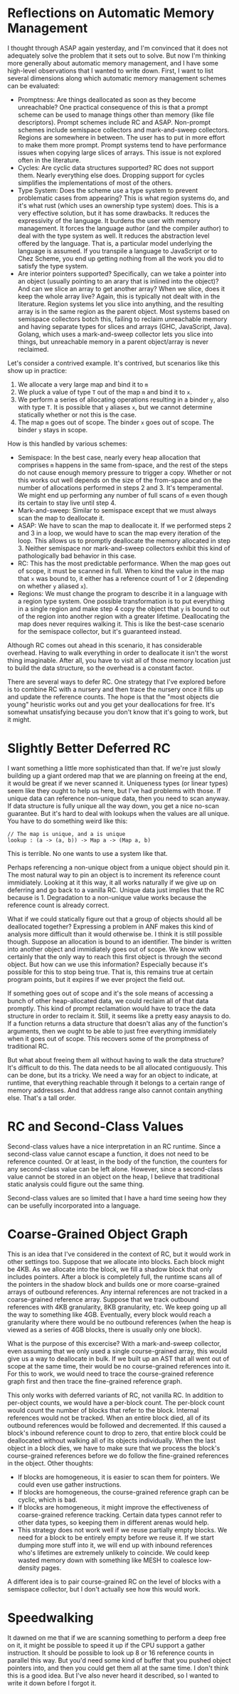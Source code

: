 # Reflections on Automatic Memory Management

I thought through ASAP again yesterday, and I'm convinced that it does not
adequately solve the problem that it sets out to solve. But now I'm thinking
more generally about automatic memory management, and I have some high-level
observations that I wanted to write down. First, I want to list several
dimensions along which automatic memory management schemes can be evaluated:

* Promptness: Are things deallocated as soon as they become unreachable? One
  practical consequence of this is that a prompt scheme can be used to manage
  things other than memory (like file descriptors). Prompt schemes include
  RC and ASAP. Non-prompt schemes include semispace collectors and
  mark-and-sweep collectors. Regions are somewhere in between. The user
  has to put in more effort to make them more prompt. Prompt systems tend
  to have performance issues when copying large slices of arrays. This issue
  is not explored often in the literature.
* Cycles: Are cyclic data structures supported? RC does not support them. Nearly
  everything else does. Dropping support for cycles simplifies the implementations
  of most of the others.
* Type System: Does the scheme use a type system to prevent problematic cases
  from appearing? This is what region systems do, and it's what rust (which
  uses an ownership type system) does. This is a very effective solution, but
  it has some drawbacks. It reduces the expressivity of the language. It
  burdens the user with memory management. It forces the language author
  (and the compiler author) to deal with the type system as well. It reduces
  the abstraction level offered by the language. That is, a particular model
  underlying the language is assumed. If you transpile a language to JavaScript
  or to Chez Scheme, you end up getting nothing from all the work you did to
  satisfy the type system.
* Are interior pointers supported? Specifically, can we take a pointer into
  an object (usually pointing to an arary that is inlined into the object)?
  And can we slice an array to get another array? When we slice, does it keep
  the whole array live? Again, this is typically not dealt with in the
  literature. Region systems let you slice into anything, and the resulting
  array is in the same region as the parent object. Most systems based on
  semispace collectors botch this, failing to reclaim unreachable memory
  and having separate types for slices and arrays (GHC, JavaScript, Java).
  Golang, which uses a mark-and-sweep collector lets you slice into things,
  but unreachable memory in a parent object/array is never reclaimed.

Let's consider a contrived example. It's contrived, but scenarios like this 
show up in practice:

1. We allocate a very large map and bind it to `m`
2. We pluck a value of type `T` out of the map `m` and bind it to `x`.
3. We perform a series of allocating operations resulting in a binder `y`,
   also with type `T`. It is possible that `y` aliases `x`, but we cannot
   determine statically whether or not this is the case.
4. The map `m` goes out of scope. The binder `x` goes out of scope.
   The binder `y` stays in scope.

How is this handled by various schemes:

* Semispace: In the best case, nearly every heap allocation that comprises `m`
  happens in the same from-space, and the rest of the steps do not cause enough
  memory pressure to trigger a copy. Whether or not this works out well depends
  on the size of the from-space and on the number of allocations performed in
  steps 2 and 3. It's temperamental. We might end up performing any number of
  full scans of `m` even though its certain to stay live until step 4.
* Mark-and-sweep: Similar to semispace except that we must always scan the
  map to deallocate it.
* ASAP: We have to scan the map to deallocate it. If we performed steps 2 and 3
  in a loop, we would have to scan the map every iteration of the loop. This
  allows us to promptly deallocate the memory allocated in step 3. Neither
  semispace nor mark-and-sweep collectors exhibit this kind of pathologically
  bad behavior in this case.
* RC: This has the most predictable performance. When the map goes out of
  scope, it must be scanned in full. When to kind the value in the map that
  `x` was bound to, it either has a reference count of 1 or 2 (depending on
  whether `y` aliased `x`).
* Regions: We must change the program to describe it in a language with a
  region type system. One possible transformation is to put everything in a
  single region and make step 4 copy the object that `y` is bound to out of
  the region into another region with a greater lifetime. Deallocating the
  map does never requires walking it. This is like the best-case scenario
  for the semispace collector, but it's guaranteed instead.

Although RC comes out ahead in this scenario, it has considerable overhead.
Having to walk everything in order to deallocate it isn't the worst thing
imaginable. After all, you have to visit all of those memory location just
to build the data structure, so the overhead is a constant factor.

There are several ways to defer RC. One strategy that I've explored before
is to combine RC with a nursery and then trace the nursery once it fills
up and update the reference counts. The hope is that the "most objects die
young" heuristic works out and you get your deallocations for free. It's
somewhat unsatisfying because you don't know that it's going to work, but
it might.

# Slightly Better Deferred RC

I want something a little more sophisticated than that. If we're just slowly
building up a giant ordered map that we are planning on freeing at the end,
it would be great if we never scanned it. Uniqueness types (or linear types)
seem like they ought to help us here, but I've had problems with those.
If unique data can reference non-unique data, then you need to scan anyway.
If data structure is fully unique all the way down, you get a nice no-scan
guarantee. But it's hard to deal with lookups when the values are all unique.
You have to do something weird like this:

    // The map is unique, and a is unique
    lookup : (a -> (a, b)) -> Map a -> (Map a, b)

This is terrible. No one wants to use a system like that.

Perhaps referencing a non-unique object from a unique object should pin it.
The most natural way to pin an object is to increment its reference count
immidiately. Looking at it this way, it all works naturally if we give up
on deferring and go back to a vanilla RC. Unique data just implies that
the RC because is 1. Degradation to a non-unique value works because the
reference count is already correct.

What if we could statically figure out that a group of objects should all
be deallocated together? Expressing a problem in ANF makes this kind of
analysis more difficult than it would otherwise be. I think it is still
possible though. Suppose an allocation is bound to an identifier. The binder
is written into another object and immidiately goes out of scope. We know
with certainly that the only way to reach this first object is through the
second object. But how can we use this information? Especially because
it's possible for this to stop being true. That is, this remains true at
certain program points, but it expires if we ever project the field out.

If something goes out of scope and it's the sole means of accessing a bunch
of other heap-allocated data, we could reclaim all of that data promptly.
This kind of prompt reclamation would have to trace the data structure
in order to reclaim it. Still, it seems like a pretty easy anaysis to do.
If a function returns a data structure that doesn't alias any of the
function's arguments, then we ought to be able to just free everything
immidiately when it goes out of scope. This recovers some of the promptness
of traditional RC.

But what about freeing them all without having to walk the data structure?
It's difficult to do this. The data needs to be all allocated contiguously.
This can be done, but its a tricky. We need a way for an object to indicate,
at runtime, that everything reachable through it belongs to a certain range
of memory addresses. And that address range also cannot contain anything else.
That's a tall order.

# RC and Second-Class Values

Second-class values have a nice interpretation in an RC runtime. Since a
second-class value cannot escape a function, it does not need to be
reference counted. Or at least, in the body of the function, the counters
for any second-class value can be left alone. However, since a second-class
value cannot be stored in an object on the heap, I believe that traditional
static analysis could figure out the same thing.

Second-class values are so limited that I have a hard time seeing how they
can be usefully incorporated into a language.

# Coarse-Grained Object Graph

This is an idea that I've considered in the context of RC, but it would work
in other settings too. Suppose that we allocate into blocks. Each block might
be 4KB. As we allocate into the block, we fill a shadow block that only
includes pointers. After a block is completely full, the runtime scans
all of the pointers in the shadow block and builds one or more coarse-grained
arrays of outbound references. Any internal references are not tracked in
a coarse-grained reference array. Suppose that we track outbound references
with 4KB granularity, 8KB granularity, etc. We keep going up all the way to
something like 4GB. Eventually, every block would reach a granularity where
there would be no outbound references (when the heap is viewed as a series
of 4GB blocks, there is usually only one block).

What is the purpose of this excercise? With a mark-and-sweep collector,
even assuming that we only used a single course-grained array, this would
give us a way to deallocate in bulk. If we built up an AST that all went
out of scope at the same time, their would be no course-grained references
into it. For this to work, we would need to trace the course-grained
reference graph first and then trace the fine-grained reference graph.

This only works with deferred variants of RC, not vanilla RC. In addition
to per-object counts, we would have a per-block count. The per-block count
would count the number of blocks that refer to the block. Internal references
would not be tracked. When an entire block died, all of its outbound references
would be followed and decremented. If this caused a block's inbound reference
count to drop to zero, that entire block could be deallocated without walking
all of its objects individually. When the last object in a block dies, we
have to make sure that we process the block's course-grained references
before we do follow the fine-grained references in the object. Other thoughts:

* If blocks are homogeneous, it is easier to scan them for pointers.
  We could even use gather instructions.
* If blocks are homogeneous, the course-grained reference graph can be
  cyclic, which is bad.
* If blocks are homogeneous, it might improve the effectiveness of
  coarse-grained reference tracking. Certain data types cannot refer to
  other data types, so keeping them in different arenas would help.
* This strategy does not work well if we reuse partially empty blocks.
  We need for a block to be entirely empty before we reuse it. If we
  start dumping more stuff into it, we will end up with inbound references
  who's lifetimes are extremely unlikely to coincide. We could keep wasted
  memory down with something like MESH to coalesce low-density pages.

A different idea is to pair course-grained RC on the level of blocks with a
semispace collector, but I don't actually see how this would work.

# Speedwalking

It dawned on me that if we are scanning something to perform a deep free
on it, it might be possible to speed it up if the CPU support a gather
instruction. It should be possible to look up 8 or 16 reference counts
in parallel this way. But you'd need some kind of buffer that you pushed
object pointers into, and then you could get them all at the same time.
I don't think this is a good idea. But I've also never heard it described,
so I wanted to write it down before I forgot it.
